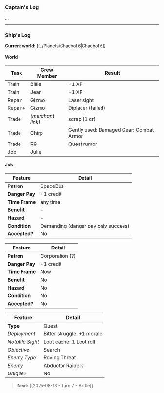 ### Captain's Log

...

---

### Ship's Log

**Current world:** [[../Planets/Chaebol 6|Chaebol 6]]

#### World

| Task    | Crew Member       | Result                                  |
| ------- | ----------------- | --------------------------------------- |
| Train   | Billie            | +1 XP                                   |
| Train   | Jean              | +1 XP                                   |
| Repair  | Gizmo             | Laser sight                             |
| Repair+ | Gizmo             | Diplacer (failed)                       |
| Trade   | *(merchant link)* | scrap (1 cr)                            |
| Trade   | Chirp             | Gently used: Damaged Gear: Combat Armor |
| Trade   | R9                | Quest rumor                             |
| Job     | Julie             |                                         |

#### Job

| Feature        | Detail                              |
| -------------- | ----------------------------------- |
| **Patron**     | SpaceBus                            |
| **Danger Pay** | +1 credit                           |
| **Time Frame** | any time                            |
| **Benefit**    | -                                   |
| **Hazard**     | -                                   |
| **Condition**  | Demanding (danger pay only success) |
| **Accepted?**  | No                                  |

| Feature        | Detail          |
| -------------- | --------------- |
| **Patron**     | Corporation (?) |
| **Danger Pay** | +1 credit       |
| **Time Frame** | Now             |
| **Benefit**    | No              |
| **Hazard**     | No              |
| **Condition**  | No              |
| **Accepted?**  | No              |

| Feature         | Detail                     |
| --------------- | -------------------------- |
| **Type**        | Quest                      |
| *Deployment*    | Bitter struggle: +1 morale |
| *Notable Sight* | Loot cache: 1 Loot roll    |
| *Objective*     | Search                     |
| *Enemy Type*    | Roving Threat              |
| *Enemy*         | Abductor Raiders           |
| *Unique?*       | No                         |

> **Next:** [[2025-08-13 - Turn 7 - Battle]]

